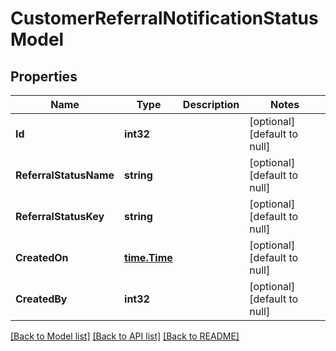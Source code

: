 # CustomerReferralNotificationStatusModel

## Properties
Name | Type | Description | Notes
------------ | ------------- | ------------- | -------------
**Id** | **int32** |  | [optional] [default to null]
**ReferralStatusName** | **string** |  | [optional] [default to null]
**ReferralStatusKey** | **string** |  | [optional] [default to null]
**CreatedOn** | [**time.Time**](time.Time.md) |  | [optional] [default to null]
**CreatedBy** | **int32** |  | [optional] [default to null]

[[Back to Model list]](../README.md#documentation-for-models) [[Back to API list]](../README.md#documentation-for-api-endpoints) [[Back to README]](../README.md)


